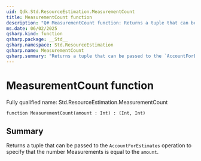```yaml
---
uid: Qdk.Std.ResourceEstimation.MeasurementCount
title: MeasurementCount function
description: "Q# MeasurementCount function: Returns a tuple that can be passed to the `AccountForEstimates` operation to specify that the number Measurements is equal to the `amount`."
ms.date: 06/02/2025
qsharp.kind: function
qsharp.package: __Std__
qsharp.namespace: Std.ResourceEstimation
qsharp.name: MeasurementCount
qsharp.summary: "Returns a tuple that can be passed to the `AccountForEstimates` operation to specify that the number Measurements is equal to the `amount`."
---
```


# MeasurementCount function

Fully qualified name: Std.ResourceEstimation.MeasurementCount

```qsharp
function MeasurementCount(amount : Int) : (Int, Int)
```

## Summary
Returns a tuple that can be passed to the `AccountForEstimates` operation
to specify that the number Measurements is equal to the `amount`.
